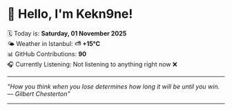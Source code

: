 # 👋 Hello, I'm Kekn9ne!

🗓️ Today is: **Saturday, 01 November 2025**  
🌤️ Weather in Istanbul: **⛅️  +15°C**  
📊 GitHub Contributions: **90**  
🎧 Currently Listening: Not listening to anything right now ❌

---

_"How you think when you lose determines how long it will be until you win. — *Gilbert Chesterton*"_

---
